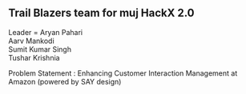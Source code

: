 ## Trail Blazers team for muj HackX 2.0<br>

 Leader = Aryan Pahari<br>
         Aarv Mankodi<br>
         Sumit Kumar Singh<br>
         Tushar Krishnia<br>

Problem Statement : Enhancing Customer Interaction Management at Amazon (powered by SAY design)

